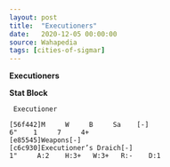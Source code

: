 ```yaml
---
layout: post
title:  "Executioners"
date:   2020-12-05 00:00:00
source: Wahapedia
tags: [cities-of-sigmar]
---
```


**Executioners**

**Stat Block**
```
 Executioner
```

```
[56f442]M     W     B     Sa    [-]
6"    1     7     4+    
[e85545]Weapons[-]
[c6c930]Executioner’s Draich[-]
1"     A:2    H:3+   W:3+   R:-    D:1   
```
    